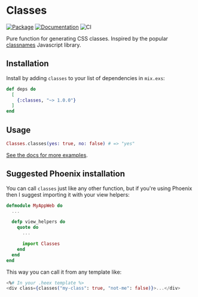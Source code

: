 # Classes

[![Package](https://img.shields.io/hexpm/v/classes.svg)](https://hex.pm/packages/classes) [![Documentation](http://img.shields.io/badge/hex.pm-docs-green.svg?style=flat)](https://hexdocs.pm/classes) ![CI](https://github.com/balexand/classes/actions/workflows/elixir.yml/badge.svg)

Pure function for generating CSS classes. Inspired by the popular
[classnames](https://www.npmjs.com/package/classnames) Javascript library.

## Installation

Install by adding `classes` to your list of dependencies in `mix.exs`:

```elixir
def deps do
  [
    {:classes, "~> 1.0.0"}
  ]
end
```

## Usage

```elixir
Classes.classes(yes: true, no: false) # => "yes"
```

[See the docs for more examples](https://hexdocs.pm/classes/Classes.html#classes/1).

## Suggested Phoenix installation

You can call `classes` just like any other function, but if you're using Phoenix then I suggest
importing it with your view helpers:

```elixir
defmodule MyAppWeb do
  ...

  defp view_helpers do
    quote do
      ...

      import Classes
    end
  end
end
```

This way you can call it from any template like:

```eex
<%# In your .heex template %>
<div class={classes("my-class": true, "not-me": false)}>...</div>
```

